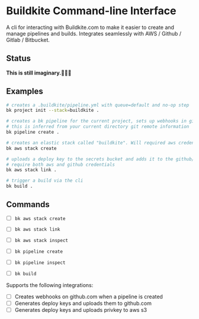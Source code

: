 Buildkite Command-line Interface
================================

A cli for interacting with Buildkite.com to make it easier to create and manage
pipelines and builds. Integrates seamlessly with AWS / Github / Gitlab / Bitbucket.

Status
------

**This is still imaginary.🤔🦄🦑**

Examples
--------

```bash
# creates a .buildkite/pipeline.yml with queue=default and no-op step
bk project init --stack=buildkite .

# creates a bk pipeline for the current project, sets up webhooks in github/bitbucket
# this is inferred from your current directory git remote information
bk pipeline create .

# creates an elastic stack called "buildkite". Will required aws credentials
bk aws stack create

# uploads a deploy key to the secrets bucket and adds it to the github/bitbucket project as a deploy key. Will
# require both aws and github credentials
bk aws stack link .

# trigger a build via the cli
bk build .
```

Commands
--------

* [ ] `bk aws stack create`
* [ ] `bk aws stack link`
* [ ] `bk aws stack inspect`
* [ ] `bk pipeline create`
* [ ] `bk pipeline inspect`
* [ ] `bk build`


Supports the following integrations:

* [ ] Creates webhooks on github.com when a pipeline is created
* [ ] Generates deploy keys and uploads them to github.com
* [ ] Generates deploy keys and uploads privkey to aws s3
